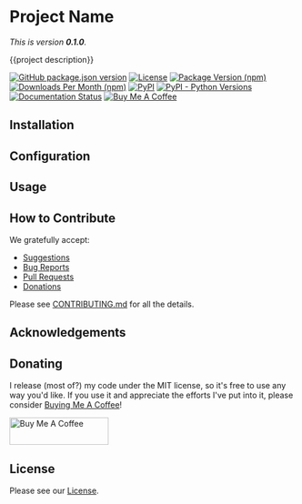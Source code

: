 # Project Name

*This is version **0.1.0**.*

{{project description}}

[![GitHub package.json version][shield-gh-json-version]][gh-repo]
[![License][shield-gh-license]][gh-license]
[![Package Version (npm)][shield-npm-version]][npm-package]
[![Downloads Per Month (npm)][shield-npm-downloads-month]][npm-versions]
[![PyPI][shield-pypi-version]][pypi-project]
[![PyPI - Python Versions][shield-pypi-python-versions]][pypi-project]
[![Documentation Status][shield-rtd]][rtd-latest]
[![Buy Me A Coffee][shield-bmac]][bmac]

## Installation

## Configuration

## Usage

## How to Contribute

We gratefully accept:

* [Suggestions][gh-suggestions]
* [Bug Reports][gh-issues]
* [Pull Requests][gh-pulls]
* [Donations][bmac]

Please see [CONTRIBUTING.md](/CONTRIBUTING.md) for all the details.

## Acknowledgements

## Donating

I release (most of?) my code under the MIT license, so it's free to use any way you'd like. If you use it and appreciate the efforts I've put into it, please consider [Buying Me A Coffee][bmac]!

<a href="https://www.buymeacoffee.com/tdesposito" target="_blank"><img src="https://cdn.buymeacoffee.com/buttons/v2/default-violet.png" alt="Buy Me A Coffee" style="height: 48px !important;width: 174px !important;" ></a>

## License

Please see our [License](/LICENSE).

<!-- Links  -->
[bmac]: https://www.buymeacoffee.com/tdesposito
[gh-issues]: https://github.com/tdesposito/{{repo}}/issues
[gh-license]: https://github.com/tdesposito/{{repo}}/blob/main/LICENSE
[gh-pulls]: https://github.com/tdesposito/{{repo}}/pulls
[gh-repo]: https://github.com/tdesposito/{{repo}}
[gh-suggestions]: https://github.com/tdesposito/{{repo}}/discussions
[npm-package]: https://npmjs.org/package/{{package}}
[npm-package]: https://npmjs.org/package/{{package}}
[npm-versions]: https://www.npmjs.com/package/{{package}}?activeTab=versions
[pypi-project]: https://pypi.org/project/{{package}}/
[rtd-latest]: https://{{package}}.readthedocs.io/en/latest/
[shield-bmac]: https://img.shields.io/badge/Donate-Buy%20me%20a%20coffee-purple.svg
[shield-gh-latest-tag]: https://img.shields.io/github/v/tag/tdesposito/{{repo}}
[shield-gh-json-version]: https://img.shields.io/github/package-json/v/tdesposito/{{package}}/main?label=latest-version
[shield-gh-license]: https://img.shields.io/github/license/tdesposito/{{repo}}
[shield-npm-downloads-month]: https://img.shields.io/npm/dm/{{package}}
[shield-npm-version]: https://img.shields.io/npm/v/{{package}}
[shield-pypi-version]: https://img.shields.io/pypi/v/{{package}}
[shield-pypi-python-versions]: https://img.shields.io/pypi/pyversions/{{package}}
[shield-rtd]: https://readthedocs.org/projects/{{package}}/badge/?version=latest
[gh-license]: https://github.com/tdesposito/{{repo}}/blob/main/LICENSE
[shield-gh-license]: https://img.shields.io/github/license/tdesposito/{{repo}}
